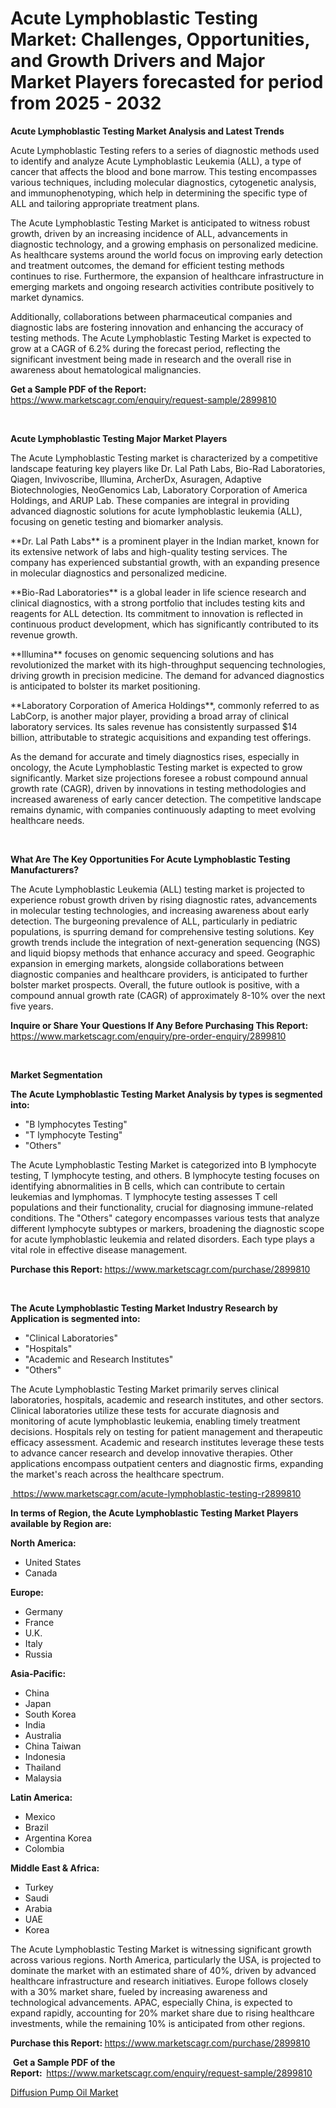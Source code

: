 <p><h1>Acute Lymphoblastic Testing Market: Challenges, Opportunities, and Growth Drivers and Major Market Players forecasted for period from 2025 - 2032</h1></p><p><strong>Acute Lymphoblastic Testing Market Analysis and Latest Trends</strong></p>
<p><p>Acute Lymphoblastic Testing refers to a series of diagnostic methods used to identify and analyze Acute Lymphoblastic Leukemia (ALL), a type of cancer that affects the blood and bone marrow. This testing encompasses various techniques, including molecular diagnostics, cytogenetic analysis, and immunophenotyping, which help in determining the specific type of ALL and tailoring appropriate treatment plans.</p><p>The Acute Lymphoblastic Testing Market is anticipated to witness robust growth, driven by an increasing incidence of ALL, advancements in diagnostic technology, and a growing emphasis on personalized medicine. As healthcare systems around the world focus on improving early detection and treatment outcomes, the demand for efficient testing methods continues to rise. Furthermore, the expansion of healthcare infrastructure in emerging markets and ongoing research activities contribute positively to market dynamics.</p><p>Additionally, collaborations between pharmaceutical companies and diagnostic labs are fostering innovation and enhancing the accuracy of testing methods. The Acute Lymphoblastic Testing Market is expected to grow at a CAGR of 6.2% during the forecast period, reflecting the significant investment being made in research and the overall rise in awareness about hematological malignancies.</p></p>
<p><strong>Get a Sample PDF of the Report:&nbsp;</strong> <a href="https://www.marketscagr.com/enquiry/request-sample/2899810?utm_campaign=3199&utm_medium=2&utm_source=Github&utm_content=ia&utm_term=16032025&utm_id=acute-lymphoblastic-testing">https://www.marketscagr.com/enquiry/request-sample/2899810</a></p>
<p>&nbsp;</p>
<p><strong>Acute Lymphoblastic Testing Major Market Players</strong></p>
<p><p>The Acute Lymphoblastic Testing market is characterized by a competitive landscape featuring key players like Dr. Lal Path Labs, Bio-Rad Laboratories, Qiagen, Invivoscribe, Illumina, ArcherDx, Asuragen, Adaptive Biotechnologies, NeoGenomics Lab, Laboratory Corporation of America Holdings, and ARUP Lab. These companies are integral in providing advanced diagnostic solutions for acute lymphoblastic leukemia (ALL), focusing on genetic testing and biomarker analysis.</p><p>**Dr. Lal Path Labs** is a prominent player in the Indian market, known for its extensive network of labs and high-quality testing services. The company has experienced substantial growth, with an expanding presence in molecular diagnostics and personalized medicine.</p><p>**Bio-Rad Laboratories** is a global leader in life science research and clinical diagnostics, with a strong portfolio that includes testing kits and reagents for ALL detection. Its commitment to innovation is reflected in continuous product development, which has significantly contributed to its revenue growth.</p><p>**Illumina** focuses on genomic sequencing solutions and has revolutionized the market with its high-throughput sequencing technologies, driving growth in precision medicine. The demand for advanced diagnostics is anticipated to bolster its market positioning.</p><p>**Laboratory Corporation of America Holdings**, commonly referred to as LabCorp, is another major player, providing a broad array of clinical laboratory services. Its sales revenue has consistently surpassed $14 billion, attributable to strategic acquisitions and expanding test offerings.</p><p>As the demand for accurate and timely diagnostics rises, especially in oncology, the Acute Lymphoblastic Testing market is expected to grow significantly. Market size projections foresee a robust compound annual growth rate (CAGR), driven by innovations in testing methodologies and increased awareness of early cancer detection. The competitive landscape remains dynamic, with companies continuously adapting to meet evolving healthcare needs.</p></p>
<p>&nbsp;</p>
<p><strong>What Are The Key Opportunities For Acute Lymphoblastic Testing Manufacturers?</strong></p>
<p><p>The Acute Lymphoblastic Leukemia (ALL) testing market is projected to experience robust growth driven by rising diagnostic rates, advancements in molecular testing technologies, and increasing awareness about early detection. The burgeoning prevalence of ALL, particularly in pediatric populations, is spurring demand for comprehensive testing solutions. Key growth trends include the integration of next-generation sequencing (NGS) and liquid biopsy methods that enhance accuracy and speed. Geographic expansion in emerging markets, alongside collaborations between diagnostic companies and healthcare providers, is anticipated to further bolster market prospects. Overall, the future outlook is positive, with a compound annual growth rate (CAGR) of approximately 8-10% over the next five years.</p></p>
<p><strong>Inquire or Share Your Questions If Any Before Purchasing This Report:</strong> <a href="https://www.marketscagr.com/enquiry/pre-order-enquiry/2899810?utm_campaign=3199&utm_medium=2&utm_source=Github&utm_content=ia&utm_term=16032025&utm_id=acute-lymphoblastic-testing">https://www.marketscagr.com/enquiry/pre-order-enquiry/2899810</a></p>
<p>&nbsp;</p>
<p><strong>Market Segmentation</strong></p>
<p><strong>The Acute Lymphoblastic Testing Market Analysis by types is segmented into:</strong></p>
<p><ul><li>"B lymphocytes Testing"</li><li>"T lymphocyte Testing"</li><li>"Others"</li></ul></p>
<p><p>The Acute Lymphoblastic Testing Market is categorized into B lymphocyte testing, T lymphocyte testing, and others. B lymphocyte testing focuses on identifying abnormalities in B cells, which can contribute to certain leukemias and lymphomas. T lymphocyte testing assesses T cell populations and their functionality, crucial for diagnosing immune-related conditions. The "Others" category encompasses various tests that analyze different lymphocyte subtypes or markers, broadening the diagnostic scope for acute lymphoblastic leukemia and related disorders. Each type plays a vital role in effective disease management.</p></p>
<p><strong>Purchase this Report:&nbsp;</strong><a href="https://www.marketscagr.com/purchase/2899810?utm_campaign=3199&utm_medium=2&utm_source=Github&utm_content=ia&utm_term=16032025&utm_id=acute-lymphoblastic-testing">https://www.marketscagr.com/purchase/2899810</a></p>
<p>&nbsp;</p>
<p><strong>The Acute Lymphoblastic Testing Market Industry Research by Application is segmented into:</strong></p>
<p><ul><li>"Clinical Laboratories"</li><li>"Hospitals"</li><li>"Academic and Research Institutes"</li><li>"Others"</li></ul></p>
<p><p>The Acute Lymphoblastic Testing Market primarily serves clinical laboratories, hospitals, academic and research institutes, and other sectors. Clinical laboratories utilize these tests for accurate diagnosis and monitoring of acute lymphoblastic leukemia, enabling timely treatment decisions. Hospitals rely on testing for patient management and therapeutic efficacy assessment. Academic and research institutes leverage these tests to advance cancer research and develop innovative therapies. Other applications encompass outpatient centers and diagnostic firms, expanding the market's reach across the healthcare spectrum.</p></p>
<p><a href="https://www.marketscagr.com/acute-lymphoblastic-testing-r2899810?utm_campaign=3199&utm_medium=2&utm_source=Github&utm_content=ia&utm_term=16032025&utm_id=acute-lymphoblastic-testing">&nbsp;https://www.marketscagr.com/acute-lymphoblastic-testing-r2899810</a></p>
<p><strong>In terms of Region, the Acute Lymphoblastic Testing Market Players available by Region are:</strong></p>
<p>
    <p> <strong> North America: </strong>
        <ul>
            <li>United States</li>
            <li>Canada</li>
        </ul>
        </p> 
    <p> <strong> Europe: </strong>
        <ul>
            <li>Germany</li>
            <li>France</li>
            <li>U.K.</li>
            <li>Italy</li>
            <li>Russia</li>
        </ul>
        </p> 
    <p> <strong> Asia-Pacific: </strong>
        <ul>
            <li>China</li>
            <li>Japan</li>
            <li>South Korea</li>
            <li>India</li>
            <li>Australia</li>
            <li>China Taiwan</li>
            <li>Indonesia</li>
            <li>Thailand</li>
            <li>Malaysia</li>
        </ul>
        </p> 
    <p> <strong> Latin America: </strong>
        <ul>
            <li>Mexico</li>
            <li>Brazil</li>
            <li>Argentina Korea</li>
            <li>Colombia</li>
        </ul>
        </p> 
    <p> <strong> Middle East & Africa: </strong>
        <ul>
            <li>Turkey</li>
            <li>Saudi</li>
            <li>Arabia</li>
            <li>UAE</li>
            <li>Korea</li>
        </ul>
    </p>
    </p>
<p><p>The Acute Lymphoblastic Testing Market is witnessing significant growth across various regions. North America, particularly the USA, is projected to dominate the market with an estimated share of 40%, driven by advanced healthcare infrastructure and research initiatives. Europe follows closely with a 30% market share, fueled by increasing awareness and technological advancements. APAC, especially China, is expected to expand rapidly, accounting for 20% market share due to rising healthcare investments, while the remaining 10% is anticipated from other regions.</p></p>
<p><strong>Purchase this Report: </strong><a href="https://www.marketscagr.com/purchase/2899810?utm_campaign=3199&utm_medium=2&utm_source=Github&utm_content=ia&utm_term=16032025&utm_id=acute-lymphoblastic-testing">https://www.marketscagr.com/purchase/2899810</a></p>
<p>&nbsp;<strong>Get a Sample PDF of the Report:&nbsp;&nbsp;</strong><a href="https://www.marketscagr.com/enquiry/request-sample/2899810?utm_campaign=3199&utm_medium=2&utm_source=Github&utm_content=ia&utm_term=16032025&utm_id=acute-lymphoblastic-testing">https://www.marketscagr.com/enquiry/request-sample/2899810</a></p>
<p><strong></strong></p>
<p><p><a href="https://github.com/voigttyagi/Market-Research-Report-List-1/blob/main/diffusion-pump-oil-market.md?utm_campaign=3199&utm_medium=2&utm_source=Github&utm_content=ia&utm_term=16032025&utm_id=acute-lymphoblastic-testing">Diffusion Pump Oil Market</a></p></p>